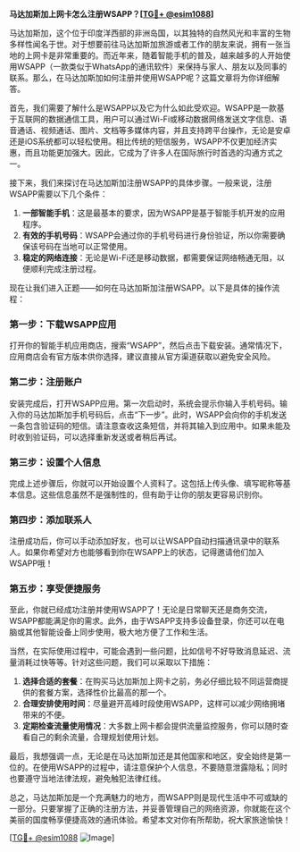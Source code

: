 **马达加斯加上网卡怎么注册WSAPP？[[TG💪+ @esim1088](https://t.me/s/esim1088)]**

马达加斯加，这个位于印度洋西部的非洲岛国，以其独特的自然风光和丰富的生物多样性闻名于世。对于想要前往马达加斯加旅游或者工作的朋友来说，拥有一张当地的上网卡是非常重要的。而近年来，随着智能手机的普及，越来越多的人开始使用WSAPP（一款类似于WhatsApp的通讯软件）来保持与家人、朋友以及同事的联系。那么，在马达加斯加如何注册并使用WSAPP呢？这篇文章将为你详细解答。

首先，我们需要了解什么是WSAPP以及它为什么如此受欢迎。WSAPP是一款基于互联网的数据通信工具，用户可以通过Wi-Fi或移动数据网络发送文字信息、语音通话、视频通话、图片、文档等多媒体内容，并且支持跨平台操作，无论是安卓还是iOS系统都可以轻松使用。相比传统的短信服务，WSAPP不仅更加经济实惠，而且功能更加强大。因此，它成为了许多人在国际旅行时首选的沟通方式之一。

接下来，我们来探讨在马达加斯加注册WSAPP的具体步骤。一般来说，注册WSAPP需要以下几个条件：

1. **一部智能手机**：这是最基本的要求，因为WSAPP是基于智能手机开发的应用程序。
2. **有效的手机号码**：WSAPP会通过你的手机号码进行身份验证，所以你需要确保该号码在当地可以正常使用。
3. **稳定的网络连接**：无论是Wi-Fi还是移动数据，都需要保证网络畅通无阻，以便顺利完成注册过程。

现在让我们进入正题——如何在马达加斯加注册WSAPP。以下是具体的操作流程：

### 第一步：下载WSAPP应用

打开你的智能手机应用商店，搜索“WSAPP”，然后点击下载安装。通常情况下，应用商店会有官方版本供你选择，建议直接从官方渠道获取以避免安全风险。

### 第二步：注册账户

安装完成后，打开WSAPP应用。第一次启动时，系统会提示你输入手机号码。输入你的马达加斯加手机号码后，点击“下一步”。此时，WSAPP会向你的手机发送一条包含验证码的短信。请注意查收这条短信，并将其输入到应用中。如果未能及时收到验证码，可以选择重新发送或者稍后再试。

### 第三步：设置个人信息

完成上述步骤后，你就可以开始设置个人资料了。这包括上传头像、填写昵称等基本信息。这些信息虽然不是强制性的，但有助于让你的朋友更容易识别你。

### 第四步：添加联系人

注册成功后，你可以手动添加好友，也可以让WSAPP自动扫描通讯录中的联系人。如果你希望对方也能够看到你在WSAPP上的状态，记得邀请他们加入WSAPP哦！

### 第五步：享受便捷服务

至此，你就已经成功注册并使用WSAPP了！无论是日常聊天还是商务交流，WSAPP都能满足你的需求。此外，由于WSAPP支持多设备登录，你还可以在电脑或其他智能设备上同步使用，极大地方便了工作和生活。

当然，在实际使用过程中，可能会遇到一些问题，比如信号不好导致消息延迟、流量消耗过快等等。针对这些问题，我们可以采取以下措施：

1. **选择合适的套餐**：在购买马达加斯加上网卡之前，务必仔细比较不同运营商提供的套餐方案，选择性价比最高的那一个。
2. **合理安排使用时间**：尽量避开高峰时段使用WSAPP，这样可以减少网络拥堵带来的不便。
3. **定期检查流量使用情况**：大多数上网卡都会提供流量监控服务，你可以随时查看自己的剩余流量，合理规划使用计划。

最后，我想强调一点，无论是在马达加斯加还是其他国家和地区，安全始终是第一位的。在使用WSAPP的过程中，请注意保护个人信息，不要随意泄露隐私；同时也要遵守当地法律法规，避免触犯法律红线。

总之，马达加斯加是一个充满魅力的地方，而WSAPP则是现代生活中不可或缺的一部分。只要掌握了正确的注册方法，并妥善管理自己的网络资源，你就能在这个美丽的国度畅享便捷高效的通讯体验。希望本文对你有所帮助，祝大家旅途愉快！

[[TG💪+ @esim1088](https://t.me/s/esim1088) ![Image](https://i.postimg.cc/4NQfJmqS/Snipaste-2025-05-13-00-14-12.png)]
